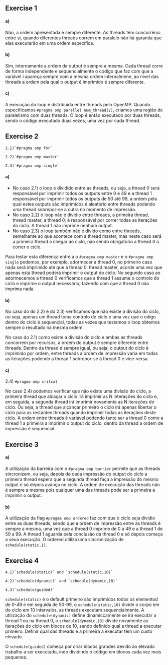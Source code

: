 ## Exercise 1

#### a)

Não, a ordem apresentada é sempre diferente. As threads têm concorrênci entre si, quando diferentes threads correm em paralelo não há garantia que elas executarão  em uma ordem específica.

#### b)

Sim, internamente a ordem de output é sempre a mesma. Cada thread corre de forma independente e sequencialmente o código que faz com que a variável i apareça sempre com a mesma ordem internalmene, ao nível das threads a ordem pela qual o output é imprimido é sempre diferente.

#### c)

A execução do loop é distribuida entre threads pelo OpenMP. Quando especificamos `#pragma omp parallel num_thread(2)`, criamos uma região de paralelismo com duas threads. O loop é então executado por duas threads, sendo o código executado duas vezes, uma vez por cada thread.

## Exercise 2

    2.1)`#pragma omp for`

    2.2)`#pragma omp master`

    2.3)`#pragma omp single`

#### a)

- No caso 2.1) o loop é dividido entre as threads, ou seja, a thread 0 será responsável por imprimir todos os outputs entre 0 e 49 e a thread 1 responsável por imprimir todos os outputs de 50 até 99, a ordem pela qual estes outputs são imprimidos é aleatório entre threads podendo uma thread sobrepor-se a outra no momento de impressão.
- No caso 2.2) o loop não é dividio entre threads, a primeira thread, thread master, a thread 0, é responsável por correr todas as iterações do ciclo. A thread 1 não imprime nenhum output.
- No caso 2.3) o loop também não é divido como entre threads, semelhante ao que acontece com a thread master, mas neste caso será a primeira thread a chegar ao ciclo, não sendo obrigatorio a thread 0 a correr o ciclo.

Para testar esta diferença entre a o `#pragma omp master` e o `#pragma omp single` podemos, por exemplo, adormecer a thread 0, no primeiro caso nada será imprimido até que a thread 0, thread master, acorde uma vez que apenas esta thread poderá imprimir o output do ciclo. No segundo caso ao adormecemos a thread 0 verificamos que a thread 1 assume o controlo do ciclo e imprime o output necessário, fazendo com que a thread 0 não imprima nada.


#### b)

No caso do do 2.2) e do 2.3) verificamos que não existe a divisão do ciclo, ou seja, apenas um thread toma controlo do ciclo e uma vez que o odigo dentro do ciclo é sequencial, todas as vezes que testamos o loop obtemos sempre o resultado na mesma ordem.

No caso do 2.1) como existe a divisão do ciclo e ambas as threads concorrem por recursos, a ordem do output é sempre diferente entre threads. Dentro da thread é sempre igual, ou seja, o output do ciclo é imprimido por ordem, entre threads a ordem de impressão varia em todas as iterações podendo a thread 1 sobrepor-se à thread 0 e vice-versa.


#### c)

2.4) `#pragma omp critcal`

No caso 2.4) podemos verificar que não existe uma divisão do ciclo, a primeira thread que alcaçar o ciclo irá imprimir as N interações do ciclo e, em seguida, a segunda thread irá imprimir novamente as N iterações do ciclo. Ou seja, a thread que alcançar primeiro o ciclo irá apenas libertar o ciclo para as restantes threads quando imprimir todas as iterações deste ciclo. A ordem entre threads é variável podendo tanto ser a thread 0 como a thread 1 a primeira a imprimir o output do ciclo, dentro da thread a ordem de impressão é sequencial.

## Exercise 3

#### a)

A utilização da barreira com o `#pragma omp barrier` permite que as threads sincronizem, ou seja, depois de cada impressão do output do ciclo a primeira thread espera que a segunda thread faça a impressão do mesmo output e só depois avança no ciclo. A ordem de execução das threads não é sempre a mesma pois qualquer uma das threads pode ser a primeira a imprimir o output.

#### b)

A utilização da flag  `#pragma omp ordered` faz com que o ciclo seja dividio entre as duas threads, sendo que a ordem de impressão entre as threads é sempre a mesma, uma vez que a thread 0 imprime de 0 a 49 e a thread 1 de 50 a 99. A thread 1 aguarda pela conclusão da thread 0 e só depois começa a seua execução. O ordered utiliza uma sincronização de `schedule(static,1)`.

## Exercise 4

    4.1)`schedule(static)` and `schedule(static,10)`

    4.2)`schedule(dynamic)` and `schedule(dynamic,10)`

    4.3)`schedule(guided)`

`schedule(static)` é o default primeiro são imprimidos todos os elementod de 0-49 e em seguida de 50-99, o `schedule(static,10)` divide o corpo em do ciclo em 10 intervalos, as threads executam sequencialmente. A utilização do `schedule(dynamic)` define dinamiccamente se irá executar a thread 1 ou na thread 0, o  `schedule(dynamic,10)` divide novamente as iterações do ciclo em blocos de 10, sendo definido qual a thread a executar primeiro. Definir qual das threads é a primeira a executar têm um custo elevado.

O  `schedule(guided)` começa por criar blocos grandes devido ao elevado trabalho a ser executado, indo dividindo o código em blocos cada vez mais pequenos.
